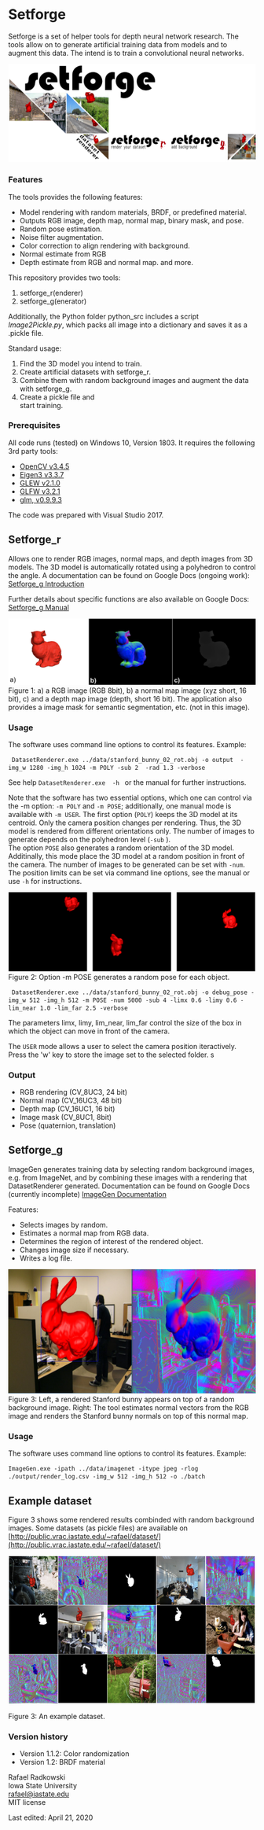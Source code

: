 # Setforge
Setforge is a set of helper tools for depth neural network research. The tools allow on to generate artificial training data
from models and to augment this data. The intend is to train a convolutional neural networks.

![Title figure](https://github.com/rafael-radkowski/DNNHelpers/blob/master/doc/images/setforge_social_logo_small.png)

### Features
The tools provides the following features:
 * Model rendering with random materials, BRDF, or predefined material.
 * Outputs RGB image, depth map, normal map, binary mask, and pose. 
 * Random pose estimation.
 * Noise filter augmentation.
 * Color correction to align rendering with background.
 * Normal estimate from RGB
 * Depth estimate from RGB and normal map. 
 and more. 

This repository provides two tools:  
1. setforge_r(enderer)
2. setforge_g(enerator)

Additionally, the Python folder python_src includes a script *Image2Pickle.py*, which packs all image into a dictionary and saves it as a .pickle file.

Standard usage:
1. Find the 3D model you intend to train.
2. Create artificial datasets with setforge_r.
3. Combine them with random background images and augment the data with setforge_g.
4. Create a pickle file and  
start training.

### Prerequisites
All code runs (tested) on Windows 10, Version 1803.
It requires the following 3rd party tools:
 * [OpenCV v3.4.5](https://opencv.org)
 * [Eigen3 v3.3.7](http://eigen.tuxfamily.org)
 * [GLEW v2.1.0](http://glew.sourceforge.net)
 * [GLFW v3.2.1](https://www.glfw.org)
 * [glm, v0.9.9.3](https://glm.g-truc.net/0.9.9/index.html)

 The code was prepared with Visual Studio 2017.

## Setforge_r
Allows one to render RGB images, normal maps, and depth images from 3D models.
The 3D model is automatically rotated using a polyhedron to control the angle.
A documentation can be found on Google Docs (ongoing work): [Setforge_g Introduction](https://docs.google.com/document/d/1aDyw3eXaGTcLeBlfpghiZg230qUybzcgZsdz7eNEcqg/edit?usp=sharing)

Further details about specific functions are also available on Google Docs: [Setforge_g Manual](https://docs.google.com/document/d/1xMMXdtCLFCR4rh1uQc7IpIVlAw9hsM409nWJOY54mX0/edit?usp=sharing)

![Figure 1: a) a RGB image (RGB 8bit), b) a normal map image (xyz short, 16 bit), c) and a depth map image (depth, short 16 bit).](https://github.com/rafael-radkowski/DNNHelpers/blob/master/doc/images/Dataset_renderer_result.png)
Figure 1: a) a RGB image (RGB 8bit), b) a normal map image (xyz short, 16 bit), c) and a depth map image (depth, short 16 bit). The application also provides a image mask for semantic segmentation, etc. (not in this image).


### Usage
 The software uses command line options to control its features. Example:

```
 DatasetRenderer.exe ../data/stanford_bunny_02_rot.obj -o output  -img_w 1280 -img_h 1024 -m POLY -sub 2  -rad 1.3 -verbose
```
See help ``` DatasetRenderer.exe  -h  ``` or the manual for further instructions.

Note that the software has two essential options, which one can control via the -m option: ```-m POLY``` and ```-m POSE```; additionally, one manual mode is available with ```-m USER```. 
The first option (```POLY```) keeps the 3D model at its centroid. Only the camera position changes per rendering. Thus, the 3D model is rendered from different orientations only. The number of images to generate depends on the polyhedron level (```-sub``` ).  
The option ```POSE``` also generates a random orientation of the 3D model. Additinally, this mode place the 3D model at a random position in front of the camera. The number of images to be generated can be set with ```-num```. The position limits can be set via command line options, see the manual or use ```-h``` for instructions.  

![Figure 2: Option -m POSE generates a random pose for each object. ).](https://github.com/rafael-radkowski/DNNHelpers/blob/master/doc/images/pose_renderer_result.png)
Figure 2: Option -m POSE generates a random pose for each object.

```
 DatasetRenderer.exe ../data/stanford_bunny_02_rot.obj -o debug_pose -img_w 512 -img_h 512 -m POSE -num 5000 -sub 4 -limx 0.6 -limy 0.6 -lim_near 1.0 -lim_far 2.5 -verbose
```
The parameters limx, limy, lim_near, lim_far control the size of the box in which the object can move in front of the camera. 

The ```USER``` mode allows a user to select the camera position iteractively. Press the 'w' key to store the image set to the selected folder. s

### Output
 * RGB rendering (CV_8UC3, 24 bit)
 * Normal map (CV_16UC3, 48 bit)
 * Depth map (CV_16UC1, 16 bit)
 * Image mask (CV_8UC1, 8bit)
 * Pose (quaternion, translation)

## Setforge_g
ImageGen generates training data by selecting random background images, e.g. from ImageNet,
and by combining these images with a rendering that DatasetRenderer generated.
Documentation can be found on Google Docs (currently incomplete)  [ImageGen Documentation](https://docs.google.com/document/d/11cj3LnpoDvg_DU1jRfriQeV9HwE6V29O1h4cRDKk1tA/edit?usp=sharing)

Features:
 * Selects images by random.
 * Estimates a normal map from RGB data.
 * Determines the region of interest of the rendered object.
 * Changes image size if necessary.
 * Writes a log file.


![Figure 3: Left, a rendered Stanford bunny appears on top of a random background image. Right: The tool estimates normal vectors from the RGB image and renders the Stanford bunny normals on top of this normal map.](https://github.com/rafael-radkowski/DNNHelpers/blob/master/doc/images/ImageGen_result.png)  
Figure 3: Left, a rendered Stanford bunny appears on top of a random background image. Right: The tool estimates normal vectors from the RGB image and renders the Stanford bunny normals on top of this normal map.

### Usage  
The software uses command line options to control its features. Example:
```
ImageGen.exe -ipath ../data/imagenet -itype jpeg -rlog ./output/render_log.csv -img_w 512 -img_h 512 -o ./batch
```

## Example dataset

Figure 3 shows some rendered results combinded with random background images. Some datasets (as pickle files) are available on [http://public.vrac.iastate.edu/~rafael/dataset/](http://public.vrac.iastate.edu/~rafael/dataset/)

![Figure 3: An example dataset. ](https://github.com/rafael-radkowski/DNNHelpers/blob/master/doc/images/datasets_example.png)

Figure 3: An example dataset.


### Version history
* Version 1.1.2: Color randomization
* Version 1.2: BRDF material 

Rafael Radkowski  
Iowa State University  
rafael@iastate.edu  
MIT license  

Last edited: April 21, 2020

